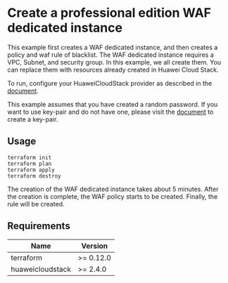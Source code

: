 # Create a professional edition WAF dedicated instance

This example first creates a WAF dedicated instance, and then creates a policy and waf rule of blacklist.
The WAF dedicated instance requires a VPC, Subnet, and security group. In this example, we all create them.
You can replace them with resources already created in Huawei Cloud Stack.

To run, configure your HuaweiCloudStack provider as described in the
[document](https://registry.terraform.io/providers/huaweicloud/hcs/latest/docs).

This example assumes that you have created a random password. If you want to use key-pair and do not have one, please
visit the
[document](https://registry.terraform.io/providers/huaweicloud/hcs/latest/docs/resources/ecs_keypair)
to create a key-pair.

## Usage

```shell
terraform init
terraform plan
terraform apply
terraform destroy
```

The creation of the WAF dedicated instance takes about 5 minutes. After the creation is complete, the WAF policy starts
to be created. Finally, the rule will be created.

## Requirements

| Name | Version |
| ---- | ---- |
| terraform | >= 0.12.0 |
| huaweicloudstack | >= 2.4.0  |
